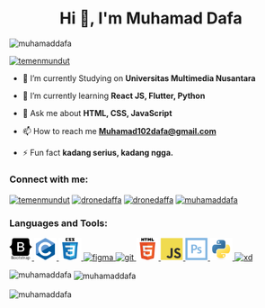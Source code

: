 <h1 align="center">Hi 👋, I'm Muhamad Dafa</h1>
<p align="left"> <img src="https://komarev.com/ghpvc/?username=muhamaddafa&label=Profile%20views&color=0e75b6&style=flat" alt="muhamaddafa" /> </p>

<p align="left"> <a href="https://twitter.com/temenmundut" target="blank"><img src="https://img.shields.io/twitter/follow/temenmundut?logo=twitter&style=for-the-badge" alt="temenmundut" /></a> </p>

- 🔭 I’m currently Studying on **Universitas Multimedia Nusantara**

- 🌱 I’m currently learning **React JS, Flutter, Python**

- 💬 Ask me about **HTML, CSS, JavaScript**

- 📫 How to reach me **Muhamad102dafa@gmail.com**

- ⚡ Fun fact **kadang serius, kadang ngga.**

<h3 align="left">Connect with me:</h3>
<p align="left">
<a href="https://twitter.com/temenmundut" target="blank"><img align="center" src="https://raw.githubusercontent.com/rahuldkjain/github-profile-readme-generator/master/src/images/icons/Social/twitter.svg" alt="temenmundut" height="30" width="40" /></a>
<a href="https://instagram.com/dronedaffa" target="blank"><img align="center" src="https://raw.githubusercontent.com/rahuldkjain/github-profile-readme-generator/master/src/images/icons/Social/instagram.svg" alt="dronedaffa" height="30" width="40" /></a>
<a href="https://dribbble.com/dronedaffa" target="blank"><img align="center" src="https://raw.githubusercontent.com/rahuldkjain/github-profile-readme-generator/master/src/images/icons/Social/dribbble.svg" alt="dronedaffa" height="30" width="40" /></a>
<a href="https://www.behance.net/muhamaddafa" target="blank"><img align="center" src="https://raw.githubusercontent.com/rahuldkjain/github-profile-readme-generator/master/src/images/icons/Social/behance.svg" alt="muhamaddafa" height="30" width="40" /></a>
</p>

<h3 align="left">Languages and Tools:</h3>
<p align="left"> <a href="https://getbootstrap.com" target="_blank" rel="noreferrer"> <img src="https://raw.githubusercontent.com/devicons/devicon/master/icons/bootstrap/bootstrap-plain-wordmark.svg" alt="bootstrap" width="40" height="40"/> </a> <a href="https://www.cprogramming.com/" target="_blank" rel="noreferrer"> <img src="https://raw.githubusercontent.com/devicons/devicon/master/icons/c/c-original.svg" alt="c" width="40" height="40"/> </a> <a href="https://www.w3schools.com/css/" target="_blank" rel="noreferrer"> <img src="https://raw.githubusercontent.com/devicons/devicon/master/icons/css3/css3-original-wordmark.svg" alt="css3" width="40" height="40"/> </a> <a href="https://www.figma.com/" target="_blank" rel="noreferrer"> <img src="https://www.vectorlogo.zone/logos/figma/figma-icon.svg" alt="figma" width="40" height="40"/> </a> <a href="https://git-scm.com/" target="_blank" rel="noreferrer"> <img src="https://www.vectorlogo.zone/logos/git-scm/git-scm-icon.svg" alt="git" width="40" height="40"/> </a> <a href="https://www.w3.org/html/" target="_blank" rel="noreferrer"> <img src="https://raw.githubusercontent.com/devicons/devicon/master/icons/html5/html5-original-wordmark.svg" alt="html5" width="40" height="40"/> </a> <a href="https://developer.mozilla.org/en-US/docs/Web/JavaScript" target="_blank" rel="noreferrer"> <img src="https://raw.githubusercontent.com/devicons/devicon/master/icons/javascript/javascript-original.svg" alt="javascript" width="40" height="40"/> </a> <a href="https://www.photoshop.com/en" target="_blank" rel="noreferrer"> <img src="https://raw.githubusercontent.com/devicons/devicon/master/icons/photoshop/photoshop-line.svg" alt="photoshop" width="40" height="40"/> </a> <a href="https://www.python.org" target="_blank" rel="noreferrer"> <img src="https://raw.githubusercontent.com/devicons/devicon/master/icons/python/python-original.svg" alt="python" width="40" height="40"/> </a> <a href="https://www.adobe.com/products/xd.html" target="_blank" rel="noreferrer"> <img src="https://cdn.worldvectorlogo.com/logos/adobe-xd.svg" alt="xd" width="40" height="40"/> </a> </p>

<p><img align="left" src="https://github-readme-stats.vercel.app/api/top-langs?username=muhamaddafa&show_icons=true&locale=en&layout=compact" alt="muhamaddafa" /></p>

<p>&nbsp;<img align="center" src="https://github-readme-stats.vercel.app/api?username=muhamaddafa&show_icons=true&locale=en" alt="muhamaddafa" /></p>

<p><img align="center" src="https://github-readme-streak-stats.herokuapp.com/?user=muhamaddafa&" alt="muhamaddafa" /></p>

